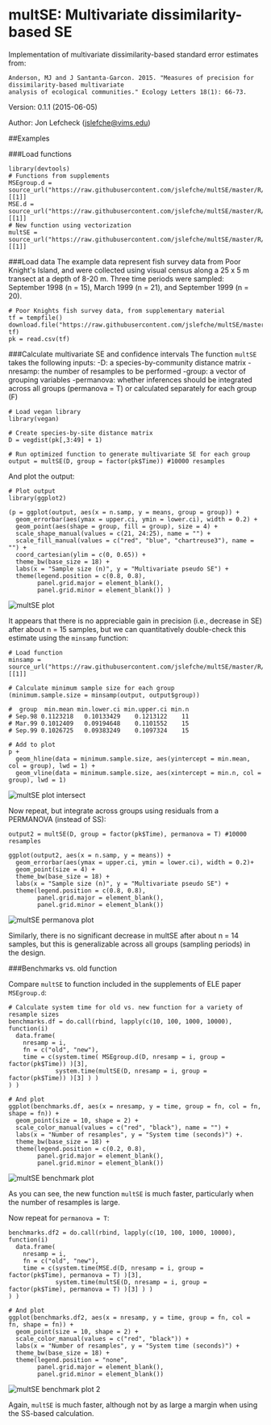 # multSE: Multivariate dissimilarity-based SE

  Implementation of multivariate dissimilarity-based standard error estimates from:

    Anderson, MJ and J Santanta-Garcon. 2015. "Measures of precision for dissimilarity-based multivariate
    analysis of ecological communities." Ecology Letters 18(1): 66-73.
    
Version: 0.1.1 (2015-06-05) 

Author: Jon Lefcheck (jslefche@vims.edu)

##Examples

###Load functions
```
library(devtools)
# Functions from supplements
MSEgroup.d = source_url("https://raw.githubusercontent.com/jslefche/multSE/master/R/MSEgroup_d.R")[[1]]
MSE.d = source_url("https://raw.githubusercontent.com/jslefche/multSE/master/R/MSE_d.R")[[1]]
# New function using vectorization
multSE = source_url("https://raw.githubusercontent.com/jslefche/multSE/master/R/multSE.R")[[1]]
```
###Load data
The example data represent fish survey data from Poor Knight's Island, and were collected using visual census along a 25 x 5 m transect at a depth of 8-20 m. Three time periods were sampled: September 1998 (n = 15), March 1999 (n = 21), and September 1999 (n = 20).
```
# Poor Knights fish survey data, from supplementary material
tf = tempfile()
download.file("https://raw.githubusercontent.com/jslefche/multSE/master/data/PoorKnights.csv", tf)
pk = read.csv(tf)
```
###Calculate multivariate SE and confidence intervals
The function `multSE` takes the following inputs: 
  -D: a species-by-community distance matrix
  -nresamp: the number of resamples to be performed
  -group: a vector of grouping variables
  -permanova: whether inferences should be integrated across all groups (permanova = T) or calculated separately for each group (F)
```
# Load vegan library
library(vegan)

# Create species-by-site distance matrix
D = vegdist(pk[,3:49] + 1)

# Run optimized function to generate multivariate SE for each group
output = multSE(D, group = factor(pk$Time)) #10000 resamples
```
And plot the output:
```
# Plot output
library(ggplot2)

(p = ggplot(output, aes(x = n.samp, y = means, group = group)) +
  geom_errorbar(aes(ymax = upper.ci, ymin = lower.ci), width = 0.2) +
  geom_point(aes(shape = group, fill = group), size = 4) + 
  scale_shape_manual(values = c(21, 24:25), name = "") +
  scale_fill_manual(values = c("red", "blue", "chartreuse3"), name = "") + 
  coord_cartesian(ylim = c(0, 0.65)) +
  theme_bw(base_size = 18) +
  labs(x = "Sample size (n)", y = "Multivariate pseudo SE") +
  theme(legend.position = c(0.8, 0.8), 
        panel.grid.major = element_blank(), 
        panel.grid.minor = element_blank()) )
```
![multSE plot](https://github.com/jslefche/jslefche.github.io/blob/master/img/multSE_plot.jpeg?raw=true)

It appears that there is no appreciable gain in precision (i.e., decrease in SE) after about n = 15 samples, but we can quantitatively double-check this estimate using the `minsamp` function:
```
# Load function
minsamp = source_url("https://raw.githubusercontent.com/jslefche/multSE/master/R/minsamp.R")[[1]]

# Calculate minimum sample size for each group
(minimum.sample.size = minsamp(output, output$group))
  
#  group  min.mean min.lower.ci min.upper.ci min.n
# Sep.98 0.1123218   0.10133429    0.1213122    11
# Mar.99 0.1012409   0.09194648    0.1101552    15
# Sep.99 0.1026725   0.09383249    0.1097324    15
  
# Add to plot
p + 
  geom_hline(data = minimum.sample.size, aes(yintercept = min.mean, col = group), lwd = 1) +
  geom_vline(data = minimum.sample.size, aes(xintercept = min.n, col = group), lwd = 1)
```

![multSE plot intersect](https://github.com/jslefche/jslefche.github.io/blob/master/img/multSE_plot_intersect.jpeg?raw=true)

Now repeat, but integrate across groups using residuals from a PERMANOVA (instead of SS):

```
output2 = multSE(D, group = factor(pk$Time), permanova = T) #10000 resamples

ggplot(output2, aes(x = n.samp, y = means)) +
  geom_errorbar(aes(ymax = upper.ci, ymin = lower.ci), width = 0.2)+
  geom_point(size = 4) + 
  theme_bw(base_size = 18) +
  labs(x = "Sample size (n)", y = "Multivariate pseudo SE") +
  theme(legend.position = c(0.8, 0.8), 
        panel.grid.major = element_blank(), 
        panel.grid.minor = element_blank())
```
![multSE permanova plot](https://github.com/jslefche/jslefche.github.io/blob/master/img/multSE_permanova_plot.jpeg?raw=true)

Similarly, there is no significant decrease in multSE after about n = 14 samples, but this is generalizable across all groups (sampling periods) in the design.

###Benchmarks vs. old function

Compare `multSE` to function included in the supplements of ELE paper `MSEgroup.d`:

```
# Calculate system time for old vs. new function for a variety of resample sizes 
benchmarks.df = do.call(rbind, lapply(c(10, 100, 1000, 10000), function(i)
  data.frame(
    nresamp = i,
    fn = c("old", "new"),
    time = c(system.time( MSEgroup.d(D, nresamp = i, group = factor(pk$Time)) )[3],
             system.time(multSE(D, nresamp = i, group = factor(pk$Time)) )[3] ) )
) )

# And plot
ggplot(benchmarks.df, aes(x = nresamp, y = time, group = fn, col = fn, shape = fn)) +
  geom_point(size = 10, shape = 2) +
  scale_color_manual(values = c("red", "black"), name = "") + 
  labs(x = "Number of resamples", y = "System time (seconds)") +.
  theme_bw(base_size = 18) +
  theme(legend.position = c(0.2, 0.8), 
        panel.grid.major = element_blank(), 
        panel.grid.minor = element_blank())
```
![multSE benchmark plot](https://github.com/jslefche/jslefche.github.io/blob/master/img/multSE_benchmark.jpeg?raw=true)

As you can see, the new function `multSE` is much faster, particularly when the number of resamples is large.

Now repeat for `permanova = T`:
```
benchmarks.df2 = do.call(rbind, lapply(c(10, 100, 1000, 10000), function(i)
  data.frame(
    nresamp = i,
    fn = c("old", "new"),
    time = c(system.time(MSE.d(D, nresamp = i, group = factor(pk$Time), permanova = T) )[3],
             system.time(multSE(D, nresamp = i, group = factor(pk$Time), permanova = T) )[3] ) )
) )

# And plot
ggplot(benchmarks.df2, aes(x = nresamp, y = time, group = fn, col = fn, shape = fn)) +
  geom_point(size = 10, shape = 2) +
  scale_color_manual(values = c("red", "black")) + 
  labs(x = "Number of resamples", y = "System time (seconds)") +
  theme_bw(base_size = 18) +
  theme(legend.position = "none", 
        panel.grid.major = element_blank(), 
        panel.grid.minor = element_blank())
```
![multSE benchmark plot 2](https://github.com/jslefche/jslefche.github.io/blob/master/img/multSE_benchmark2.jpeg?raw=true)

Again, `multSE` is much faster, although not by as large a margin when using the SS-based calculation.
